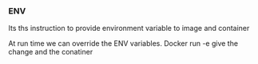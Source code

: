 ### ENV

Its ths instruction to provide environment variable to image and container

At run time we can override the ENV variables.
Docker run -e give the change and the conatiner